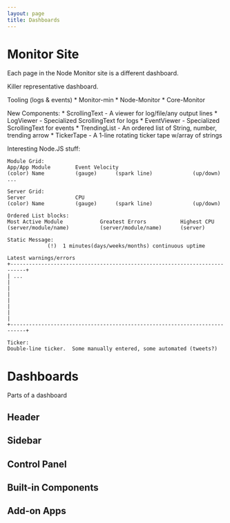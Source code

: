 ```yaml
---
layout: page
title: Dashboards
---
```


# Monitor Site
  Each page in the Node Monitor site is a different dashboard.

  Killer representative dashboard.

  Tooling (logs & events)
    * Monitor-min
    * Node-Monitor
    * Core-Monitor

  New Components:
    * ScrollingText - A viewer for log/file/any output lines
    * LogViewer - Specialized ScrollingText for logs
    * EventViewer - Specialized ScrollingText for events
    * TrendingList - An ordered list of String, number, trending arrow
    * TickerTape - A 1-line rotating ticker tape w/array of strings

  Interesting Node.JS stuff:

    Module Grid:
    App/App Module        Event Velocity
    (color) Name          (gauge)      (spark line)             (up/down)
    ...

    Server Grid:
    Server                CPU
    (color) Name          (gauge)      (spark line)             (up/down)

    Ordered List blocks:
    Most Active Module            Greatest Errors           Highest CPU
    (server/module/name)          (server/module/name)      (server)

    Static Message:
                 (!)  1 minutes(days/weeks/months) continuous uptime

    Latest warnings/errors
    +---------------------------------------------------------------------------+
    | ...                                                                       |
    |                                                                           |
    |                                                                           |
    |                                                                           |
    +---------------------------------------------------------------------------+

    Ticker:
    Double-line ticker.  Some manually entered, some automated (tweets?)


# Dashboards
  Parts of a dashboard
  ## Header
  ## Sidebar
  ## Control Panel

  ## Built-in Components
  ## Add-on Apps
